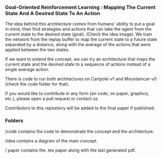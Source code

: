 ### Goal-Oriented Reinforcement Learning : Mapping The Current State And A Desired State To An Action ###

The idea behind this architecture comes from humans' ability to put a goal in mind, then find strategies and actions that can take the agent from the current state to the desired state (goal). (Check the idea image). We train the network from the replay buffer to map the current state to a future state separated by a distance, along with the average of the actions that were applied between the two states.

If we want to extend the concept, we can try an architecture that maps the current state and the desired state to a sequence of actions instead of a single average action.

There is code to run both architectures on Cartpole-v1 and Mountaincar-v0 (check the code folder for that).

If you would like to contribute in any form (on code, on paper, graphics, etc.), please open a pull request or contact us. 

Contributors to this repository will be added to the final paper if published.

### Folders ###

/code contains the code to demonstrate the concept and the architecture.

/idea contains a diagram of the main concept.

/ paper contains the .tex paper along with the last generated pdf.
